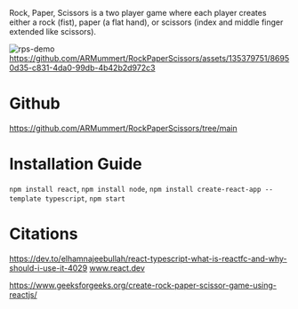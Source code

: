 
Rock, Paper, Scissors is a two player game where each player creates either a rock (fist), paper (a flat hand), or scissors (index and middle finger extended like scissors).

![rps-demo](https://github.com/ARMummert/RockPaperScissors/assets/135379751/3ced8c33-75be-43ec-83b1-7248116eccf6)
https://github.com/ARMummert/RockPaperScissors/assets/135379751/86950d35-c831-4da0-99db-4b42b2d972c3
# Github 
https://github.com/ARMummert/RockPaperScissors/tree/main

# Installation Guide
`npm install react`,
`npm install node`,
`npm install create-react-app --template typescript`,
`npm start`





# Citations
https://dev.to/elhamnajeebullah/react-typescript-what-is-reactfc-and-why-should-i-use-it-4029
www.react.dev

https://www.geeksforgeeks.org/create-rock-paper-scissor-game-using-reactjs/
